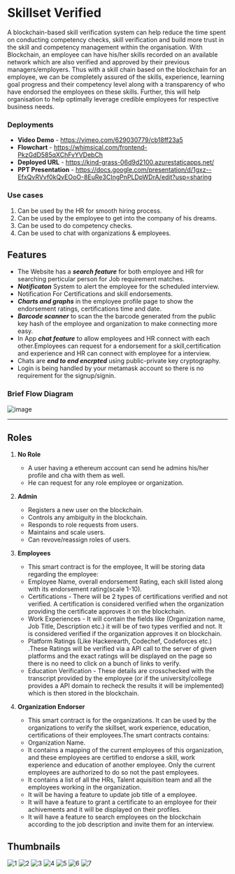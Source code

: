 # Skillset Verified

A blockchain-based skill verification system can help reduce the time spent on conducting competency checks, skill verification and build more trust in the skill and competency management within the organisation. With Blockchain, an employee can have his/her skills recorded on an available network which are also verified and approved by their previous managers/employers. Thus with a skill chain based on the blockchain for an employee, we can be completely assured of the skills, experience, learning goal progress and their competency level along with a transparency of who have endorsed the employees on these skills. Further, this will help organisation to help optimally leverage credible employees for respective business needs.

### Deployments

- **Video Demo** - https://vimeo.com/629030779/cb18ff23a5
- **Flowchart** - https://whimsical.com/frontend-PkzGdD585qXChFvYVDebCh
- **Deployed URL** - https://kind-grass-06d9d2100.azurestaticapps.net/
- **PPT Presentation** - https://docs.google.com/presentation/d/1gxz--EfxQvRVvf0kQvEOoO-8EuRe3CIngPnPLDpWDrA/edit?usp=sharing

### Use cases

1. Can be used by the HR for smooth hiring process.
2. Can be used by the employee to get into the company of his dreams.
3. Can be used to do competency checks.
4. Can be used to chat with organizations & employees.

## Features

- The Website has a _**search feature**_ for both employee and HR for searching perticular person for Job requirement matches.
- _**Notificaton**_ System to alert the employee for the scheduled interview.
- Notification For Certifications and skill endorsements.
- _**Charts and graphs**_ in the employee profile page to show the endorsement ratings, certifications time and date.
- _**Barcode scanner**_ to scan the the barcode generated from the public key hash of the employee and organization to make connecting more easy.
- In App _**chat feature**_ to allow employees and HR connect with each other.Employees can request for a endorsement for a skill,certification and experience and HR can connect with employee for a interview.
- Chats are _**end to end encrpted**_ using public-private key cryptography.
- Login is being handled by your metamask account so there is no requirement for the signup/signin.

### Brief Flow Diagram
![image](https://user-images.githubusercontent.com/64866670/139016957-94d8ff46-c6c8-4c36-97bb-7e75473e3ae3.png)

---

## Roles

1. **No Role**
    - A user having a ethereum account can send he admins his/her profile and cha with them as well.
    - He can request for any role employee or organization.


2. **Admin**
    - Registers a new user on the blockchain.
    - Controls any ambiguity in the blockchain.
    - Responds to role requests from users.
    - Maintains and scale users.
    - Can revove/reassign roles of users.


3. **Employees**
    - This smart contract is for the employee, It will be storing data regarding the employee:
    - Employee Name, overall endorsement Rating, each skill listed along with its endorsement rating(scale 1-10).
    - Certifications - There will be 2 types of certifications verified and not verified. A certification is considered verified when the organization providing the certificate approves it on the blockchain.
    - Work Experiences - It will contain the fields like (Organization name, Job Title, Description etc.) it will be of two types verified and not. It is considered verified if the organization approves it on blockchain.
    - Platform Ratings (Like Hackerearth, Codechef, Codeforces etc.) .These Ratings will be verified via a API call to the server of given platforms and the exact ratings will be displayed on the page so there is no need to click on a bunch of links to verify.
    - Education Verification - These details are crosschecked with the transcript provided by the employee (or if the university/college provides a API domain to recheck the results it will be implemented) which is then stored in the blockchain.



4. **Organization Endorser**
    - This smart contract is for the organizations. It can be used by the organizations to verify the skillset, work experience, education, certifications of their employees.The smart contracts contains:
    - Organization Name.
    - It contains a mapping of the current employees of this organization, and these employees are certified to endorse a skill, work experience and education of another employee. Only the current employees are authorized to do so not the past employees.
    - It contains a list of all the HRs, Talent aquisition team and all the employees working in the organization.
    - It will be having a feature to update job title of a employee.
    - It will have a feature to grant a certificate to an employee for their achivements and it will be displayed on their profiles.
    - It will have a feature to search employees on the blockchain according to the job description and invite them for an interview.

## Thumbnails
![1](https://user-images.githubusercontent.com/64866670/139017444-553f4e7a-b3bd-4e45-b4a9-5d5d6c9a4ff3.png)
![2](https://user-images.githubusercontent.com/64866670/139017530-f4ce07a3-2888-48e4-a7b1-86c5adfbb69d.png)
![3](https://user-images.githubusercontent.com/64866670/139017569-2018caf2-3d14-47c6-bf52-74c066ec57c2.png)
![4](https://user-images.githubusercontent.com/64866670/139017586-0890110f-e538-4627-9190-7eda686afa37.png)
![5](https://user-images.githubusercontent.com/64866670/139017605-a8468e44-6882-4ac7-9466-a2d80c6ab0bd.png)
![6](https://user-images.githubusercontent.com/64866670/139017624-0859fecb-49d3-4f65-99cd-389ba30dda96.png)
![7](https://user-images.githubusercontent.com/64866670/139017487-2c2c31e9-f392-4eb9-a64e-5d773958dc1c.png)



